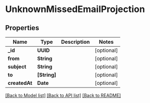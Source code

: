 # UnknownMissedEmailProjection

## Properties
Name | Type | Description | Notes
------------ | ------------- | ------------- | -------------
**_id** | **UUID** |  | [optional] 
**from** | **String** |  | [optional] 
**subject** | **String** |  | [optional] 
**to** | **[String]** |  | [optional] 
**createdAt** | **Date** |  | [optional] 

[[Back to Model list]](../README#documentation-for-models) [[Back to API list]](../README#documentation-for-api-endpoints) [[Back to README]](../README)


